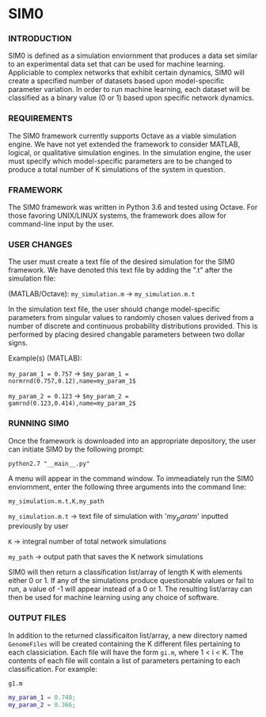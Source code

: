 # SIM0

### INTRODUCTION
SIM0 is defined as a simulation enviornment that produces a data set similar to an
experimental data set that can be used for machine learning. Appliciable to complex
networks that exhibit certain dynamics, SIM0 will create a specified number of datasets
based upon model-specific parameter variation. In order to run machine learning, each dataset will be classified as a binary
value (0 or 1) based upon specific network dynamics. 

### REQUIREMENTS
The SIM0 framework currently supports Octave as a viable simulation engine. We have not
yet extended the framework to consider MATLAB, logical, or qualitative simulation engines.
In the simulation engine, the user must specify which model-specific parameters are to be changed to produce a total number
of K simulations of the system in question.

### FRAMEWORK
The SIM0 framework was written in Python 3.6 and tested using Octave. For those favoring UNIX/LINUX systems, the framework
does allow for command-line input by the user. 

### USER CHANGES
The user must create a text file of the desired simulation for the SIM0 framework. We have denoted this text file by 
adding the ".t" after the simulation file:

(MATLAB/Octave): `my_simulation.m` -> `my_simulation.m.t`

In the simulation text file, the user should change model-specific parameters from singular values to randomly chosen
values derived from a number of discrete and continuous probability distributions provided. This is performed by placing desired changable parameters between two dollar signs. 

Example(s) (MATLAB): 

`my_param_1 = 0.757` -> `$my_param_1 = normrnd(0.757,0.12),name=my_param_1$`

`my_param_2 = 0.123` -> `$my_param_2 = gamrnd(0.123,0.414),name=my_param_2$`
           

### RUNNING SIM0
Once the framework is downloaded into an appropriate depository, the user can initiate SIM0 by the following prompt:

`python2.7 "__main__.py"`

A menu will appear in the command window. To immeadiately run the SIM0 enviornment, enter the following three arguments into 
the command line:

`my_simulation.m.t,K,my_path`

`my_simulation.m.t` -> text file of simulation with '$my_param$' inputted previously by user

`K` -> integral number of total network simulations

`my_path` -> output path that saves the K network simulations

SIM0 will then return a classification list/array of length K with elements either 0 or 1. If any of the simulations produce questionable values or fail to run, a value of -1 will appear instead of a 0 or 1. The resulting list/array can then be used for 
machine learning using any choice of software.

### OUTPUT FILES
In addition to the returned classificaiton list/array, a new directory named `GenomeFiles` will be created containing the K different files pertaining to each classiciation. Each file will have the form `gi.m`, where 1 < i < K.
The contents of each file will contain a list of parameters pertaining to each classification. For example:

`g1.m`
```MATLAB
my_param_1 = 0.748;
my_param_2 = 0.366;
```









